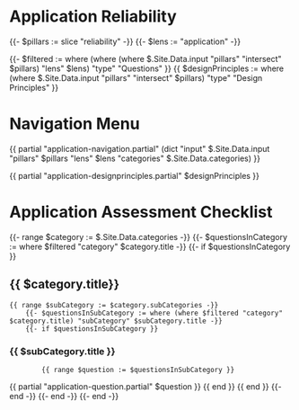 # Application Reliability

{{- $pillars := slice "reliability" -}}
{{- $lens := "application" -}}

{{- $filtered := where (where (where $.Site.Data.input "pillars" "intersect" $pillars) "lens" $lens) "type" "Questions" }}
{{ $designPrinciples := where (where $.Site.Data.input "pillars" "intersect" $pillars) "type" "Design Principles" }}

# Navigation Menu
{{ partial "application-navigation.partial" (dict "input" $.Site.Data.input "pillars" $pillars "lens" $lens "categories" $.Site.Data.categories) }}

{{ partial "application-designprinciples.partial" $designPrinciples }}

# Application Assessment Checklist

{{- range $category := $.Site.Data.categories -}}
    {{- $questionsInCategory := where $filtered "category" $category.title -}}
    {{- if $questionsInCategory }}
## {{ $category.title}}
    {{ range $subCategory := $category.subCategories -}}
        {{- $questionsInSubCategory := where (where $filtered "category" $category.title) "subCategory" $subCategory.title -}}
        {{- if $questionsInSubCategory }}
### {{ $subCategory.title }}
            {{ range $question := $questionsInSubCategory }}
{{ partial "application-question.partial" $question }}
            {{ end }}
        {{ end }}
    {{- end -}}
    {{- end -}}
{{- end -}}
